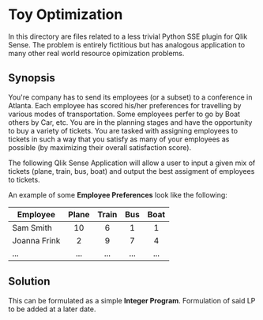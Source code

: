 # Toy Optimization
In this directory are files related to a less trivial Python SSE plugin for Qlik Sense. The problem is entirely fictitious but has
analogous application to many other real world resource opimization problems.

## Synopsis
You're company has to send its employees (or a subset) to a conference in Atlanta. Each employee has scored his/her preferences for 
travelling by various modes of transportation. Some employees perfer to go by Boat others by Car, etc. You are in the planning stages
and have the opportunity to buy a variety of tickets. You are tasked with assigning employees to tickets in such a way that you satisfy
as many of your employees as possible (by maximizing their overall satisfaction score).  
  
The following Qlik Sense Application will allow a user to input a given mix of tickets (plane, train, bus, boat) and output the best
assigment of employees to tickets.  
  
An example of some **Employee Preferences** look like the following:  

| Employee     | Plane | Train | Bus   | Boat   |
| ------------ | :---: | :---: | :---: | :----: |
| Sam Smith    | 10    | 6     | 1     | 1      |
| Joanna Frink | 2     | 9     | 7     | 4      |
| ...          | ...   | ...   | ...   | ...    |

## Solution
This can be formulated as a simple **Integer Program**. Formulation of said LP to be added at a later date.
